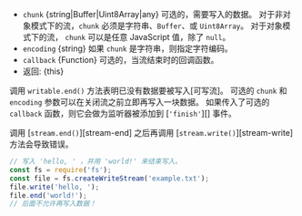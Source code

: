 <!-- YAML
added: v0.9.4
changes:
  - version: v10.0.0
    pr-url: https://github.com/nodejs/node/pull/18780
    description: This method now returns a reference to `writable`.
  - version: v8.0.0
    pr-url: https://github.com/nodejs/node/pull/11608
    description: The `chunk` argument can now be a `Uint8Array` instance.
-->

* `chunk` {string|Buffer|Uint8Array|any} 可选的，需要写入的数据。
	对于非对象模式下的流，`chunk` 必须是字符串、`Buffer`、或 `Uint8Array`。
	对于对象模式下的流， `chunk` 可以是任意 JavaScript 值，除了 `null`。
* `encoding` {string} 如果 `chunk` 是字符串，则指定字符编码。
* `callback` {Function} 可选的，当流结束时的回调函数。
* 返回: {this}

调用 `writable.end()` 方法表明已没有数据要被写入[可写流]。
可选的 `chunk` 和 `encoding` 参数可以在关闭流之前立即再写入一块数据。
如果传入了可选的 `callback` 函数，则它会做为监听器被添加到 [`'finish'`][] 事件。

调用 [`stream.end()`][stream-end] 之后再调用 [`stream.write()`][stream-write] 方法会导致错误。

```js
// 写入 'hello, ' ，并用 'world!' 来结束写入。
const fs = require('fs');
const file = fs.createWriteStream('example.txt');
file.write('hello, ');
file.end('world!');
// 后面不允许再写入数据！
```

